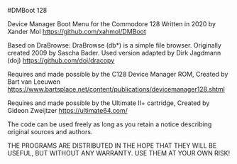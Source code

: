 #DMBoot 128

Device Manager Boot Menu for the Commodore 128
Written in 2020 by Xander Mol
https://github.com/xahmol/DMBoot

Based on DraBrowse:
DraBrowse (db*) is a simple file browser.
Originally created 2009 by Sascha Bader.
Used version adapted by Dirk Jagdmann (doj)
https://github.com/doj/dracopy

Requires and made possible by the C128 Device Manager ROM,
Created by Bart van Leeuwen
https://www.bartsplace.net/content/publications/devicemanager128.shtml

Requires and made possible by the Ultimate II+ cartridge,
Created by Gideon Zweijtzer
https://ultimate64.com/

The code can be used freely as long as you retain a notice describing original sources and authors.

THE PROGRAMS ARE DISTRIBUTED IN THE HOPE THAT THEY WILL BE USEFUL, BUT WITHOUT ANY WARRANTY. USE THEM AT YOUR OWN RISK!
